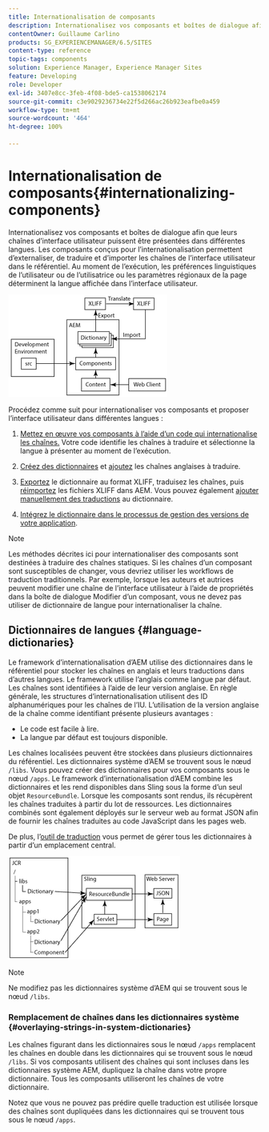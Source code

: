 ```yaml
---
title: Internationalisation de composants
description: Internationalisez vos composants et boîtes de dialogue afin que leurs chaînes d’interface utilisateur puissent être présentées dans différentes langues.
contentOwner: Guillaume Carlino
products: SG_EXPERIENCEMANAGER/6.5/SITES
content-type: reference
topic-tags: components
solution: Experience Manager, Experience Manager Sites
feature: Developing
role: Developer
exl-id: 3407e8cc-3feb-4f08-bde5-ca1538062174
source-git-commit: c3e9029236734e22f5d266ac26b923eafbe0a459
workflow-type: tm+mt
source-wordcount: '464'
ht-degree: 100%

---
```


# Internationalisation de composants{#internationalizing-components}

Internationalisez vos composants et boîtes de dialogue afin que leurs chaînes d’interface utilisateur puissent être présentées dans différentes langues. Les composants conçus pour l’internationalisation permettent d’externaliser, de traduire et d’importer les chaînes de l’interface utilisateur dans le référentiel. Au moment de l’exécution, les préférences linguistiques de l’utilisateur ou de l’utilisatrice ou les paramètres régionaux de la page déterminent la langue affichée dans l’interface utilisateur.

![chlimage_1-9](assets/chlimage_1-9a.png)

Procédez comme suit pour internationaliser vos composants et proposer l’interface utilisateur dans différentes langues :

1. [Mettez en œuvre vos composants à l’aide d’un code qui internationalise les chaînes.](/help/sites-developing/i18n-dev.md) Votre code identifie les chaînes à traduire et sélectionne la langue à présenter au moment de l’exécution.
1. [Créez des dictionnaires](/help/sites-developing/i18n-translator.md#creating-a-dictionary) et [ajoutez](/help/sites-developing/i18n-translator.md#adding-changing-and-removing-strings) les chaînes anglaises à traduire.

1. [Exportez](/help/sites-developing/i18n-translator.md#exporting-a-dictionary) le dictionnaire au format XLIFF, traduisez les chaînes, puis [réimportez](/help/sites-developing/i18n-translator.md#importing-a-dictionary) les fichiers XLIFF dans AEM. Vous pouvez également [ajouter manuellement des traductions](/help/sites-developing/i18n-translator.md#editing-translated-strings) au dictionnaire.

1. [Intégrez le dictionnaire dans le processus de gestion des versions de votre application](/help/sites-developing/i18n-translator.md#publishing-dictionaries).

>[!NOTE]
>
>Les méthodes décrites ici pour internationaliser des composants sont destinées à traduire des chaînes statiques. Si les chaînes d’un composant sont susceptibles de changer, vous devriez utiliser les workflows de traduction traditionnels. Par exemple, lorsque les auteurs et autrices peuvent modifier une chaîne de l’interface utilisateur à l’aide de propriétés dans la boîte de dialogue Modifier d’un composant, vous ne devez pas utiliser de dictionnaire de langue pour internationaliser la chaîne.

## Dictionnaires de langues {#language-dictionaries}

Le framework d’internationalisation d’AEM utilise des dictionnaires dans le référentiel pour stocker les chaînes en anglais et leurs traductions dans d’autres langues. Le framework utilise l’anglais comme langue par défaut. Les chaînes sont identifiées à l’aide de leur version anglaise. En règle générale, les structures d’internationalisation utilisent des ID alphanumériques pour les chaînes de l’IU. L’utilisation de la version anglaise de la chaîne comme identifiant présente plusieurs avantages :

* Le code est facile à lire.
* La langue par défaut est toujours disponible.

Les chaînes localisées peuvent être stockées dans plusieurs dictionnaires du référentiel. Les dictionnaires système d’AEM se trouvent sous le nœud `/libs`. Vous pouvez créer des dictionnaires pour vos composants sous le nœud `/apps`. Le framework d’internationalisation d’AEM combine les dictionnaires et les rend disponibles dans Sling sous la forme d’un seul objet `ResourceBundle`. Lorsque les composants sont rendus, ils récupèrent les chaînes traduites à partir du lot de ressources. Les dictionnaires combinés sont également déployés sur le serveur web au format JSON afin de fournir les chaînes traduites au code JavaScript dans les pages web.

De plus, l’[outil de traduction](/help/sites-developing/i18n-translator.md) vous permet de gérer tous les dictionnaires à partir d’un emplacement central.

![chlimage_1-10](assets/chlimage_1-10a.png)

>[!NOTE]
>
>Ne modifiez pas les dictionnaires système d’AEM qui se trouvent sous le nœud `/libs`.

### Remplacement de chaînes dans les dictionnaires système {#overlaying-strings-in-system-dictionaries}

Les chaînes figurant dans les dictionnaires sous le nœud `/apps` remplacent les chaînes en double dans les dictionnaires qui se trouvent sous le nœud `/libs`. Si vos composants utilisent des chaînes qui sont incluses dans les dictionnaires système AEM, dupliquez la chaîne dans votre propre dictionnaire. Tous les composants utiliseront les chaînes de votre dictionnaire.

Notez que vous ne pouvez pas prédire quelle traduction est utilisée lorsque des chaînes sont dupliquées dans les dictionnaires qui se trouvent tous sous le nœud `/apps`.
